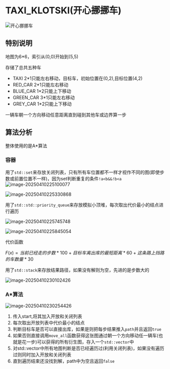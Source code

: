 # TAXI_KLOTSKI(开心挪挪车)

![开心挪挪车](https://i-blog.csdnimg.cn/blog_migrate/2f734149323988b553454ea807970033.png#pic_center)

## 特别说明

地图为6*6，索引从(0,0)开始到(5,5)

存储了总共五种车

- TAXI 2*1只能左右移动，目标车，初始位置在(0,2),目标位置(4,2)
- RED_CAR 2*1只能左右移动
- BLUE_CAR 1*2只能上下移动
- GREEN_CAR 3*1只能左右移动
- GREY_CAR 1*2只能上下移动

一辆车朝一个方向移动任意距离直到碰到其他车或边界算一步

## 算法分析

整体使用的是A*算法

### 容器

用了`std::set`来存放关闭列表，只有所有车位置都不一样才视作不同的图(即使步数或前置位置不一样)，因为set判断重复的条件`!a<b&&!b<a`![image-20250410225100077](C:/Users/yikar/AppData/Roaming/Typora/typora-user-images/image-20250410225100077.png)

![image-20250410225330868](https://rskjyikar666.oss-cn-shanghai.aliyuncs.com/I:/%E5%9B%BE%E5%BA%8A/A/20250410225330929.png)

用了`std::std::priority_queue`来存放模拟小顶堆，每次取出代价最小的结点进行遍历

![image-20250410225745748](https://rskjyikar666.oss-cn-shanghai.aliyuncs.com/I:/%E5%9B%BE%E5%BA%8A/A/20250410225745800.png)

![image-20250410225845054](https://rskjyikar666.oss-cn-shanghai.aliyuncs.com/I:/%E5%9B%BE%E5%BA%8A/A/20250410225845116.png)

代价函数

$F(x)=当前已经走的步数*100+目标车离出库的最短距离*60+这条路上挡路的车数量*30$

用了`std::stack`来存放结果路径，如果没有解则为空，先进的是步数大的

![image-20250410230102426](https://rskjyikar666.oss-cn-shanghai.aliyuncs.com/I:/%E5%9B%BE%E5%BA%8A/A/20250410230102467.png)

### A*算法

![image-20250410230254426](https://rskjyikar666.oss-cn-shanghai.aliyuncs.com/I:/%E5%9B%BE%E5%BA%8A/A/20250410230254538.png)

1. 传入start<MAP>,将其加入开放和关闭列表
2. 每次取出开放列表中代价最小的结点
3. 判断目标车是否可以直接出库，如果是则把每步结果推入`path`并且返回`true`
4. 如果否则直接调用`move_all`函数获得这张图通过朝一个方向移动任一辆车(也就是花一步)可以获得的所有衍生图，存入一个`std::vector`中
5. 对std::vector中所有地图判断是否已经遍历过(利用关闭列表)，如果没有遍历过则同时加入开放和关闭列表
6. 直到遍历结束还没找到解，path中为空且返回`false`
